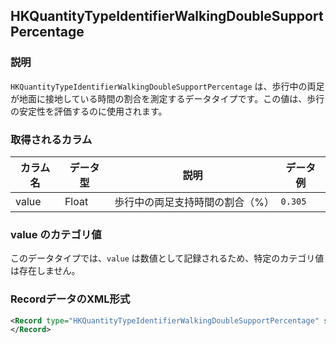 ## HKQuantityTypeIdentifierWalkingDoubleSupportPercentage

### 説明

`HKQuantityTypeIdentifierWalkingDoubleSupportPercentage` は、歩行中の両足が地面に接地している時間の割合を測定するデータタイプです。この値は、歩行の安定性を評価するのに使用されます。

### 取得されるカラム

| カラム名 | データ型 | 説明                            | データ例 |
| -------- | -------- | ------------------------------- | -------- |
| value    | Float    | 歩行中の両足支持時間の割合（%） | `0.305`  |

### value のカテゴリ値

このデータタイプでは、`value` は数値として記録されるため、特定のカテゴリ値は存在しません。

### RecordデータのXML形式

```xml
<Record type="HKQuantityTypeIdentifierWalkingDoubleSupportPercentage" sourceName="hellomyzn13" sourceVersion="17.6.1" device="<<HKDevice: 0x3034fe490>, name:iPhone, manufacturer:Apple Inc., model:iPhone, hardware:iPhone16,1, software:17.6.1, creation date:2024-08-31 17:17:55 +0000>" unit="%" creationDate="2025-01-01 20:27:40 +0900" startDate="2025-01-01 10:28:18 +0900" endDate="2025-01-01 10:28:20 +0900" value="0.305">
</Record>
```
